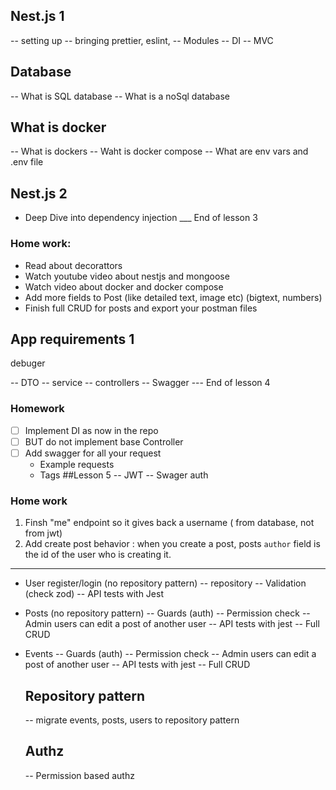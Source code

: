 ## Nest.js 1

-- setting up
-- bringing prettier, eslint,
-- Modules
-- DI
-- MVC

## Database

-- What is SQL database
-- What is a noSql database

## What is docker

-- What is dockers
-- Waht is docker compose
-- What are env vars and .env file

## Nest.js 2

- Deep Dive into dependency injection
  \_\_\_ End of lesson 3

### Home work:

- Read about decorattors
- Watch youtube video about nestjs and mongoose
- Watch video about docker and docker compose
- Add more fields to Post (like detailed text, image etc) (bigtext, numbers)
- Finish full CRUD for posts and export your postman files

## App requirements 1

debuger

-- DTO
-- service
-- controllers
-- Swagger
--- End of lesson 4

### Homework

- [ ] Implement DI as now in the repo
- [ ] BUT do not implement base Controller
- [ ] Add swagger for all your request
  - Example requests
  - Tags
##Lesson 5
  -- JWT
 -- Swager auth

### Home work 
 1. Finsh "me" endpoint so it gives back a username ( from database, not from jwt) 
 2. Add create post behavior : when you create a post, posts `author` field is the id of the user who is creating it.
---
- User register/login (no repository pattern)
  -- repository
  -- Validation (check zod)
  -- API tests with Jest
- Posts (no repository pattern)
  -- Guards (auth)
  -- Permission check
  -- Admin users can edit a post of another user
  -- API tests with jest
  -- Full CRUD
- Events
  -- Guards (auth)
  -- Permission check
  -- Admin users can edit a post of another user
  -- API tests with jest
  -- Full CRUD

  ## Repository pattern

  -- migrate events, posts, users to repository pattern

  ## Authz

  -- Permission based authz
